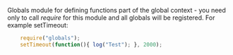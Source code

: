 ﻿Globals module for defining functions part of the global context - you need only to call *require* for this module and all globals will be registered. For example setTimeout:
```js
    require("globals");
	setTimeout(function(){ log("Test"); }, 2000);
```